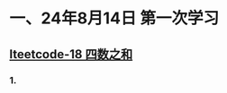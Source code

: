 # 一、24年8月14日 第一次学习
## [lteetcode-18 四数之和](https://leetcode.cn/problems/4sum/description/)

### 1.



